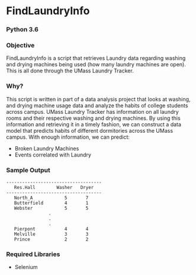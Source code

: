 # FindLaundryInfo
### Python 3.6
### Objective
FindLaundryInfo is a script that retrieves Laundry data regarding washing and drying machines being used (how many laundry machines are open). This is all done through the UMass Laundry Tracker.
### Why?
This script is written in part of a data analysis project that looks at washing, and drying machine usage data and analyze the habits of college students across campus. UMass Laundry Tracker has information on all laundry rooms and their respective washing and drying machines. By using this information and retrieving it in a timely fashion, we can construct a data model that predicts habits of different dormitories across the UMass campus. 
With enough information, we can predict:
* Broken Laundry Machines
* Events correlated with Laundry

### Sample Output
```
------------------------------------
   Res.Hall        Washer   Dryer
------------------------------------
   North_A            5       7
   Butterfield        4       1
   Webster            5       5
                .
                .
                .
   Pierpont           4       4
   Melville           3       3
   Prince             2       2
```

### Required Libraries
* Selenium
